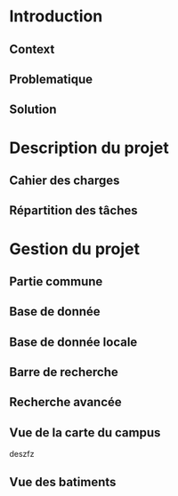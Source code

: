 # Introduction
## Context
## Problematique
## Solution

# Description du projet
## Cahier des charges
## Répartition des tâches

# Gestion du projet
## Partie commune
## Base de donnée
## Base de donnée locale
## Barre de recherche
## Recherche avancée
## Vue de la carte du campus
deszfz
## Vue des batiments
